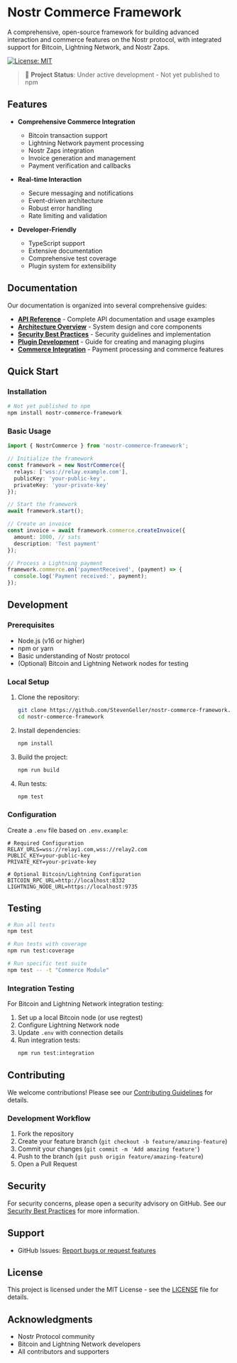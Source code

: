 # Nostr Commerce Framework

A comprehensive, open-source framework for building advanced interaction and commerce features on the Nostr protocol, with integrated support for Bitcoin, Lightning Network, and Nostr Zaps.

[![License: MIT](https://img.shields.io/badge/License-MIT-yellow.svg)](https://opensource.org/licenses/MIT)

> 🚧 **Project Status**: Under active development - Not yet published to npm

## Features

- **Comprehensive Commerce Integration**
  - Bitcoin transaction support
  - Lightning Network payment processing
  - Nostr Zaps integration
  - Invoice generation and management
  - Payment verification and callbacks

- **Real-time Interaction**
  - Secure messaging and notifications
  - Event-driven architecture
  - Robust error handling
  - Rate limiting and validation

- **Developer-Friendly**
  - TypeScript support
  - Extensive documentation
  - Comprehensive test coverage
  - Plugin system for extensibility

## Documentation

Our documentation is organized into several comprehensive guides:

- [**API Reference**](docs/API.md) - Complete API documentation and usage examples
- [**Architecture Overview**](docs/ARCHITECTURE.md) - System design and core components
- [**Security Best Practices**](docs/SECURITY.md) - Security guidelines and implementation
- [**Plugin Development**](docs/PLUGINS.md) - Guide for creating and managing plugins
- [**Commerce Integration**](docs/COMMERCE.md) - Payment processing and commerce features

## Quick Start

### Installation

```bash
# Not yet published to npm
npm install nostr-commerce-framework
```

### Basic Usage

```typescript
import { NostrCommerce } from 'nostr-commerce-framework';

// Initialize the framework
const framework = new NostrCommerce({
  relays: ['wss://relay.example.com'],
  publicKey: 'your-public-key',
  privateKey: 'your-private-key'
});

// Start the framework
await framework.start();

// Create an invoice
const invoice = await framework.commerce.createInvoice({
  amount: 1000, // sats
  description: 'Test payment'
});

// Process a Lightning payment
framework.commerce.on('paymentReceived', (payment) => {
  console.log('Payment received:', payment);
});
```

## Development

### Prerequisites

- Node.js (v16 or higher)
- npm or yarn
- Basic understanding of Nostr protocol
- (Optional) Bitcoin and Lightning Network nodes for testing

### Local Setup

1. Clone the repository:
   ```bash
   git clone https://github.com/StevenGeller/nostr-commerce-framework.git
   cd nostr-commerce-framework
   ```

2. Install dependencies:
   ```bash
   npm install
   ```

3. Build the project:
   ```bash
   npm run build
   ```

4. Run tests:
   ```bash
   npm test
   ```

### Configuration

Create a `.env` file based on `.env.example`:

```env
# Required Configuration
RELAY_URLS=wss://relay1.com,wss://relay2.com
PUBLIC_KEY=your-public-key
PRIVATE_KEY=your-private-key

# Optional Bitcoin/Lightning Configuration
BITCOIN_RPC_URL=http://localhost:8332
LIGHTNING_NODE_URL=https://localhost:9735
```

## Testing

```bash
# Run all tests
npm test

# Run tests with coverage
npm run test:coverage

# Run specific test suite
npm test -- -t "Commerce Module"
```

### Integration Testing

For Bitcoin and Lightning Network integration testing:

1. Set up a local Bitcoin node (or use regtest)
2. Configure Lightning Network node
3. Update `.env` with connection details
4. Run integration tests:
   ```bash
   npm run test:integration
   ```

## Contributing

We welcome contributions! Please see our [Contributing Guidelines](CONTRIBUTING.md) for details.

### Development Workflow

1. Fork the repository
2. Create your feature branch (`git checkout -b feature/amazing-feature`)
3. Commit your changes (`git commit -m 'Add amazing feature'`)
4. Push to the branch (`git push origin feature/amazing-feature`)
5. Open a Pull Request

## Security

For security concerns, please open a security advisory on GitHub. See our [Security Best Practices](docs/SECURITY.md) for more information.

## Support

- GitHub Issues: [Report bugs or request features](https://github.com/StevenGeller/nostr-commerce-framework/issues)

## License

This project is licensed under the MIT License - see the [LICENSE](LICENSE) file for details.

## Acknowledgments

- Nostr Protocol community
- Bitcoin and Lightning Network developers
- All contributors and supporters